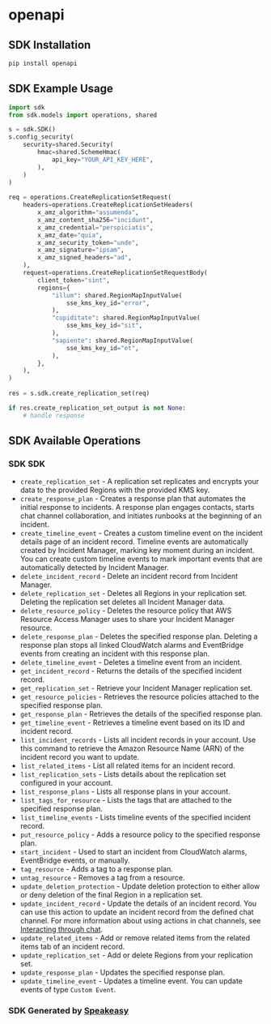 # openapi

<!-- Start SDK Installation -->
## SDK Installation

```bash
pip install openapi
```
<!-- End SDK Installation -->

<!-- Start SDK Example Usage -->
## SDK Example Usage

```python
import sdk
from sdk.models import operations, shared

s = sdk.SDK()
s.config_security(
    security=shared.Security(
        hmac=shared.SchemeHmac(
            api_key="YOUR_API_KEY_HERE",
        ),
    )
)
    
req = operations.CreateReplicationSetRequest(
    headers=operations.CreateReplicationSetHeaders(
        x_amz_algorithm="assumenda",
        x_amz_content_sha256="incidunt",
        x_amz_credential="perspiciatis",
        x_amz_date="quia",
        x_amz_security_token="unde",
        x_amz_signature="ipsam",
        x_amz_signed_headers="ad",
    ),
    request=operations.CreateReplicationSetRequestBody(
        client_token="sint",
        regions={
            "illum": shared.RegionMapInputValue(
                sse_kms_key_id="error",
            ),
            "cupiditate": shared.RegionMapInputValue(
                sse_kms_key_id="sit",
            ),
            "sapiente": shared.RegionMapInputValue(
                sse_kms_key_id="et",
            ),
        },
    ),
)
    
res = s.sdk.create_replication_set(req)

if res.create_replication_set_output is not None:
    # handle response
```
<!-- End SDK Example Usage -->

<!-- Start SDK Available Operations -->
## SDK Available Operations

### SDK SDK

* `create_replication_set` - A replication set replicates and encrypts your data to the provided Regions with the provided KMS key. 
* `create_response_plan` - Creates a response plan that automates the initial response to incidents. A response plan engages contacts, starts chat channel collaboration, and initiates runbooks at the beginning of an incident.
* `create_timeline_event` - Creates a custom timeline event on the incident details page of an incident record. Timeline events are automatically created by Incident Manager, marking key moment during an incident. You can create custom timeline events to mark important events that are automatically detected by Incident Manager.
* `delete_incident_record` - Delete an incident record from Incident Manager. 
* `delete_replication_set` - Deletes all Regions in your replication set. Deleting the replication set deletes all Incident Manager data.
* `delete_resource_policy` - Deletes the resource policy that AWS Resource Access Manager uses to share your Incident Manager resource.
* `delete_response_plan` - Deletes the specified response plan. Deleting a response plan stops all linked CloudWatch alarms and EventBridge events from creating an incident with this response plan.
* `delete_timeline_event` - Deletes a timeline event from an incident.
* `get_incident_record` - Returns the details of the specified incident record.
* `get_replication_set` - Retrieve your Incident Manager replication set.
* `get_resource_policies` - Retrieves the resource policies attached to the specified response plan.
* `get_response_plan` - Retrieves the details of the specified response plan.
* `get_timeline_event` - Retrieves a timeline event based on its ID and incident record.
* `list_incident_records` - Lists all incident records in your account. Use this command to retrieve the Amazon Resource Name (ARN) of the incident record you want to update. 
* `list_related_items` - List all related items for an incident record.
* `list_replication_sets` - Lists details about the replication set configured in your account. 
* `list_response_plans` - Lists all response plans in your account.
* `list_tags_for_resource` - Lists the tags that are attached to the specified response plan.
* `list_timeline_events` - Lists timeline events of the specified incident record.
* `put_resource_policy` - Adds a resource policy to the specified response plan.
* `start_incident` - Used to start an incident from CloudWatch alarms, EventBridge events, or manually. 
* `tag_resource` - Adds a tag to a response plan.
* `untag_resource` - Removes a tag from a resource.
* `update_deletion_protection` - Update deletion protection to either allow or deny deletion of the final Region in a replication set.
* `update_incident_record` - Update the details of an incident record. You can use this action to update an incident record from the defined chat channel. For more information about using actions in chat channels, see <a href="https://docs.aws.amazon.com/incident-manager/latest/userguide/chat.html#chat-interact">Interacting through chat</a>.
* `update_related_items` - Add or remove related items from the related items tab of an incident record.
* `update_replication_set` - Add or delete Regions from your replication set.
* `update_response_plan` - Updates the specified response plan.
* `update_timeline_event` - Updates a timeline event. You can update events of type <code>Custom Event</code>.

<!-- End SDK Available Operations -->

### SDK Generated by [Speakeasy](https://docs.speakeasyapi.dev/docs/using-speakeasy/client-sdks)
